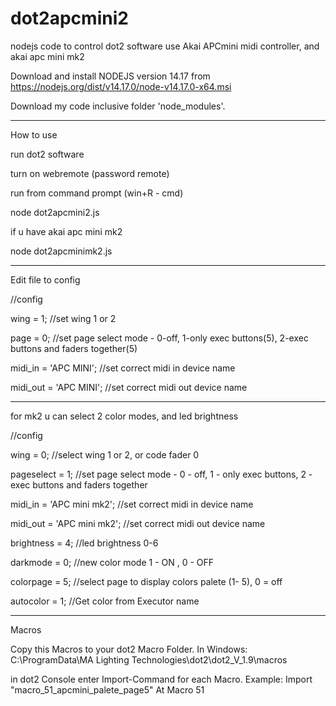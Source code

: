 # dot2apcmini2
nodejs code to control dot2 software use Akai APCmini midi controller, and akai apc mini mk2


Download and install NODEJS version 14.17 from https://nodejs.org/dist/v14.17.0/node-v14.17.0-x64.msi


Download my code inclusive folder 'node_modules'.

----------------------

How to use

run dot2 software

turn on webremote (password remote)

run from command prompt (win+R - cmd)

node dot2apcmini2.js

if u have akai apc mini mk2

node dot2apcminimk2.js


--------------------

Edit file to config

//config 

wing = 1;   //set wing 1 or 2

page = 0;   //set page select mode - 0-off, 1-only exec buttons(5), 2-exec buttons and faders together(5)

midi_in = 'APC MINI';     //set correct midi in device name

midi_out = 'APC MINI';    //set correct midi out device name


-----

for mk2 u can select 2 color modes, and led brightness


//config 


wing = 0;   //select wing 1 or 2, or code fader 0

pageselect = 1;   //set page select mode - 0 - off, 1 - only exec buttons, 2 - exec buttons and faders together

midi_in = 'APC mini mk2';     //set correct midi in device name

midi_out = 'APC mini mk2';    //set correct midi out device name

brightness = 4;     //led brightness 0-6

darkmode = 0;   //new color mode 1 - ON , 0 - OFF

colorpage = 5;  //select page to display colors palete (1- 5), 0 = off

autocolor = 1;  //Get color from Executor name

-----

Macros

Copy this Macros to your dot2 Macro Folder.
In Windows: 
C:\ProgramData\MA Lighting Technologies\dot2\dot2_V_1.9\macros

in dot2 Console enter Import-Command for each Macro.
Example:
Import "macro_51_apcmini_palete_page5" At Macro 51

